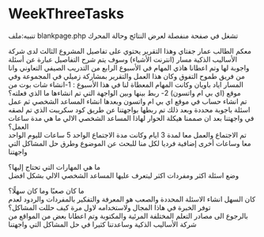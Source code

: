 # WeekThreeTasks
تنبيه:ملف blankpage.php تشغل في صفحة منفصلة لعرض النتائج وحالة المحرك  

معكم الطالب عمار جفتاي وهذا التقرير يحتوي على تفاصيل المشروع الثالث لدى شركة الأساليب الذكية مسار (انترنت الأشياء) وسوف يتم شرح التفاصيل عبارة عن أسئلة واجوبة لها وتم اعطانا هاذي المهام في الأسبوع الرابع من التدريب الصيفي التعاوني وانا من فريق طموح التفوق وكان هذا العمل والتقرير بمشاركة زميلي في المجموعة وفي المسار اياد باويان وكانت المهام المعطاة لنا في هذا الأسبوع : 1-انشاء شات بوت من موقع (اي بي ام واتسون) 
 2- ربط بينها وبين  الواجهة التي تم انشاءها 
ما الذي فعلته؟   
 تم انشاء حساب في موقع اي بي ام واتسون وبعدها انشاء المساعد الشخصي ثم عمل اسئلة باجوبة محددة وبعد ذلك تم ربطها بواجهتنا عن طريق كود سكريبت الذي تم لصقه في واجهتنا بعد ان صممنا هيكلة الحوار لهاذا المساعد الشخصي الالي 
ما هي مدة ساعات العمل؟    
تم الاجتماع والعمل معا لمدة 3 ايام وكانت مدة الاجتماع الواحد 5 ساعات لليوم الواحد معا وساعات أخرى إضافية فرديا لكل منا للبحث عن الموضوع وطرق حل المشاكل التي واجهتنا 
 
ما هي المهارات التي تحتاج إليها؟  
وضع اسئلة اكثر ومفردات اكثر ليتعرف عليها المساعد الشخصي الالي بشكل افضل 

ما كان صعبًا وما كان سهلًا؟   
كان السهل انشاء الاسئلة المحددة والصعب هو المعرفة والتفكير بالمفردات والردود لعدم توفر الخبرة في هاذا المجال ولاستخدامه لاول مرة
كيف حللت المشاكل؟  
بالرجوع الى مصادر التعلم المختلفة المرئية والمكتوبة وتم اعطانا بعض من المواقع من شركة الأساليب الذكية وساعدتنا كثيرا في حل المشاكل التي واجهتنا 

